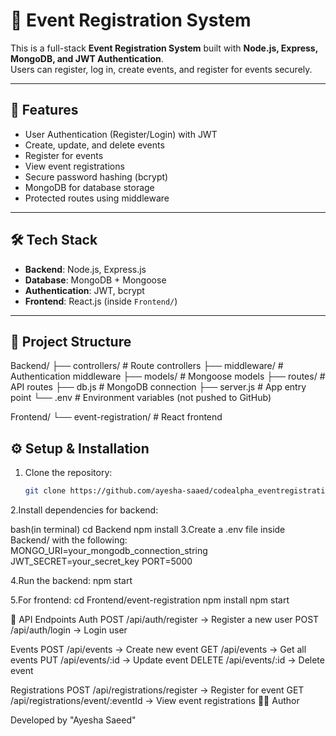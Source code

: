 # 🎉 Event Registration System  

This is a full-stack **Event Registration System** built with **Node.js, Express, MongoDB, and JWT Authentication**.  
Users can register, log in, create events, and register for events securely.  

---

## 🚀 Features
- User Authentication (Register/Login) with JWT
- Create, update, and delete events
- Register for events
- View event registrations
- Secure password hashing (bcrypt)
- MongoDB for database storage
- Protected routes using middleware

---

## 🛠 Tech Stack
- **Backend**: Node.js, Express.js  
- **Database**: MongoDB + Mongoose  
- **Authentication**: JWT, bcrypt  
- **Frontend**: React.js (inside `Frontend/`)  

---

## 📂 Project Structure
Backend/
├── controllers/ # Route controllers
├── middleware/ # Authentication middleware
├── models/ # Mongoose models
├── routes/ # API routes
├── db.js # MongoDB connection
├── server.js # App entry point
└── .env # Environment variables (not pushed to GitHub)

Frontend/
└── event-registration/ # React frontend

## ⚙️ Setup & Installation

1. Clone the repository:
   ```bash
   git clone https://github.com/ayesha-saaed/codealpha_eventregistrationsystem.git
2.Install dependencies for backend:

bash(in terminal)
cd Backend
npm install
3.Create a .env file inside Backend/ with the following:
MONGO_URI=your_mongodb_connection_string
JWT_SECRET=your_secret_key
PORT=5000

 4.Run the backend:
npm start

 5.For frontend:
cd Frontend/event-registration
npm install
npm start


📌 API Endpoints
Auth
POST /api/auth/register → Register a new user
POST /api/auth/login → Login user

Events
POST /api/events → Create new event
GET /api/events → Get all events
PUT /api/events/:id → Update event
DELETE /api/events/:id → Delete event

Registrations
POST /api/registrations/register → Register for event
GET /api/registrations/event/:eventId → View event registrations
👩‍💻 Author

Developed by "Ayesha Saeed"

